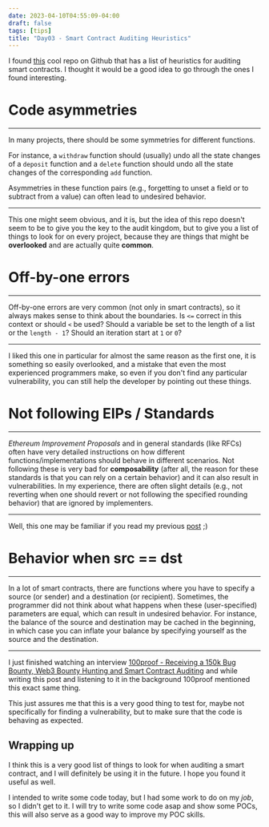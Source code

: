 ```yaml
---
date: 2023-04-10T04:55:09-04:00
draft: false
tags: [tips]
title: "Day03 - Smart Contract Auditing Heuristics"
---
```


I found [this](https://github.com/OpenCoreCH/smart-contract-auditing-heuristics) cool repo on Github that has a list of heuristics for auditing smart contracts. I thought it would be a good idea to go through the ones I found interesting.

# Code asymmetries

---
In many projects, there should be some symmetries for different functions.

For instance, a `withdraw` function should (usually) undo all the state changes of a `deposit` function and a `delete` function should undo all the state changes of the corresponding `add` function.

Asymmetries in these function pairs (e.g., forgetting to unset a field or to subtract from a value) can often lead to undesired behavior.

---

This one might seem obvious, and it is, but the idea of this repo doesn't seem to be to give you the key to the audit kingdom, but to give you a list of things to look for on every project, because they are things that might be **overlooked** and are actually quite **common**.

# Off-by-one errors

---
Off-by-one errors are very common (not only in smart contracts), so it always makes sense to think about the boundaries. Is `<=` correct in this context or should `<` be used? Should a variable be set to the length of a list or the `length - 1`? Should an iteration start at `1` or `0`?

---

I liked this one in particular for almost the same reason as the first one, it is something so easily overlooked, and a mistake that even the most experienced programmers make, so even if you don't find any particular vulnerability, you can still help the developer by pointing out these things.

# Not following EIPs / Standards

---
*Ethereum Improvement Proposals* and in general standards (like RFCs) often have very detailed instructions on how different functions/implementations should behave in different scenarios. Not following these is very bad for **composability** (after all, the reason for these standards is that you can rely on a certain behavior) and it can also result in vulnerabilities. In my experience, there are often slight details (e.g., not reverting when one should revert or not following the specified rounding behavior) that are ignored by implementers.

---

Well, this one may be familiar if you read my previous [post](https://blog.mariodev.xyz/day02/) ;)

# Behavior when src == dst

---
In a lot of smart contracts, there are functions where you have to specify a source (or sender) and a destination (or recipient). Sometimes, the programmer did not think about what happens when these (user-specified) parameters are equal, which can result in undesired behavior. For instance, the balance of the source and destination may be cached in the beginning, in which case you can inflate your balance by specifying yourself as the source and the destination.

---

I just finished watching an interview [100proof - Receiving a 150k Bug Bounty, Web3 Bounty Hunting and Smart Contract Auditing](https://youtu.be/NEmwfl-zLuw) and while writing this post and listening to it in the background 100proof mentioned this exact same thing.

This just assures me that this is a very good thing to test for, maybe not specifically for finding a vulnerability, but to make sure that the code is behaving as expected.

## Wrapping up

I think this is a very good list of things to look for when auditing a smart contract, and I will definitely be using it in the future. I hope you found it useful as well.

I intended to write some code today, but I had some work to do on my *job*, so I didn't get to it. I will try to write some code asap and show some POCs, this will also serve as a good way to improve my POC skills.
